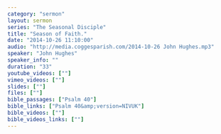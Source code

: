 ```yaml
---
category: "sermon"
layout: sermon
series: "The Seasonal Disciple"
title: "Season of Faith."
date: "2014-10-26 11:10:00"
audio: "http://media.coggesparish.com/2014-10-26 John Hughes.mp3"
speaker: "John Hughes"
speaker_info: ""
duration: "33"
youtube_videos: [""]
vimeo_videos: [""]
slides: [""]
files: [""]
bible_passages: ["Psalm 40"]
bible_links: ["Psalm 40&amp;version=NIVUK"]
bible_videos: [""]
bible_videos_links: [""]
---
```

